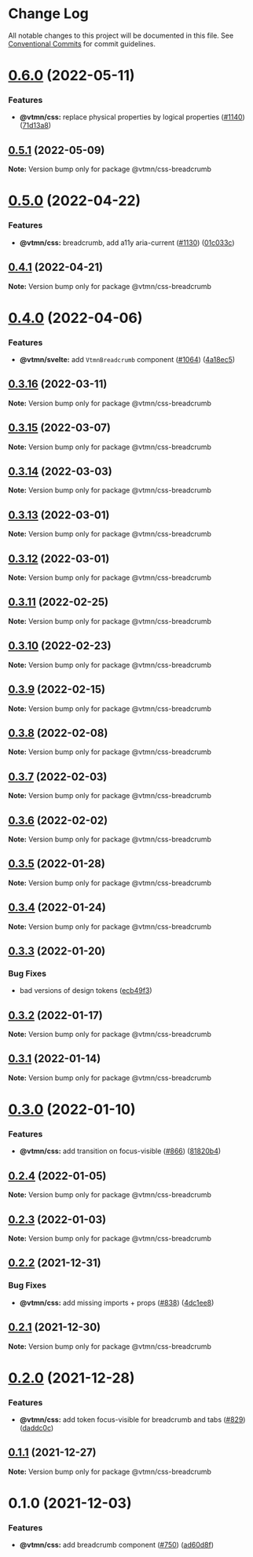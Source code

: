 # Change Log

All notable changes to this project will be documented in this file.
See [Conventional Commits](https://conventionalcommits.org) for commit guidelines.

# [0.6.0](https://github.com/Decathlon/vitamin-web/compare/@vtmn/css-breadcrumb@0.5.1...@vtmn/css-breadcrumb@0.6.0) (2022-05-11)


### Features

* **@vtmn/css:** replace physical properties by logical properties ([#1140](https://github.com/Decathlon/vitamin-web/issues/1140)) ([71d13a8](https://github.com/Decathlon/vitamin-web/commit/71d13a8163fec6e3fc3c29647fbeadf46071b6ee))





## [0.5.1](https://github.com/Decathlon/vitamin-web/compare/@vtmn/css-breadcrumb@0.5.0...@vtmn/css-breadcrumb@0.5.1) (2022-05-09)

**Note:** Version bump only for package @vtmn/css-breadcrumb





# [0.5.0](https://github.com/Decathlon/vitamin-web/compare/@vtmn/css-breadcrumb@0.4.1...@vtmn/css-breadcrumb@0.5.0) (2022-04-22)


### Features

* **@vtmn/css:** breadcrumb, add a11y aria-current ([#1130](https://github.com/Decathlon/vitamin-web/issues/1130)) ([01c033c](https://github.com/Decathlon/vitamin-web/commit/01c033c7eced1cf5fcd681cc1907856baa2766be))





## [0.4.1](https://github.com/Decathlon/vitamin-web/compare/@vtmn/css-breadcrumb@0.4.0...@vtmn/css-breadcrumb@0.4.1) (2022-04-21)

**Note:** Version bump only for package @vtmn/css-breadcrumb





# [0.4.0](https://github.com/Decathlon/vitamin-web/compare/@vtmn/css-breadcrumb@0.3.16...@vtmn/css-breadcrumb@0.4.0) (2022-04-06)


### Features

* **@vtmn/svelte:** add `VtmnBreadcrumb` component ([#1064](https://github.com/Decathlon/vitamin-web/issues/1064)) ([4a18ec5](https://github.com/Decathlon/vitamin-web/commit/4a18ec59e0cd2360a59e1666452644a99d180323))





## [0.3.16](https://github.com/Decathlon/vitamin-web/compare/@vtmn/css-breadcrumb@0.3.15...@vtmn/css-breadcrumb@0.3.16) (2022-03-11)

**Note:** Version bump only for package @vtmn/css-breadcrumb





## [0.3.15](https://github.com/Decathlon/vitamin-web/compare/@vtmn/css-breadcrumb@0.3.14...@vtmn/css-breadcrumb@0.3.15) (2022-03-07)

**Note:** Version bump only for package @vtmn/css-breadcrumb





## [0.3.14](https://github.com/Decathlon/vitamin-web/compare/@vtmn/css-breadcrumb@0.3.13...@vtmn/css-breadcrumb@0.3.14) (2022-03-03)

**Note:** Version bump only for package @vtmn/css-breadcrumb





## [0.3.13](https://github.com/Decathlon/vitamin-web/compare/@vtmn/css-breadcrumb@0.3.12...@vtmn/css-breadcrumb@0.3.13) (2022-03-01)

**Note:** Version bump only for package @vtmn/css-breadcrumb





## [0.3.12](https://github.com/Decathlon/vitamin-web/compare/@vtmn/css-breadcrumb@0.3.11...@vtmn/css-breadcrumb@0.3.12) (2022-03-01)

**Note:** Version bump only for package @vtmn/css-breadcrumb





## [0.3.11](https://github.com/Decathlon/vitamin-web/compare/@vtmn/css-breadcrumb@0.3.10...@vtmn/css-breadcrumb@0.3.11) (2022-02-25)

**Note:** Version bump only for package @vtmn/css-breadcrumb





## [0.3.10](https://github.com/Decathlon/vitamin-web/compare/@vtmn/css-breadcrumb@0.3.9...@vtmn/css-breadcrumb@0.3.10) (2022-02-23)

**Note:** Version bump only for package @vtmn/css-breadcrumb





## [0.3.9](https://github.com/Decathlon/vitamin-web/compare/@vtmn/css-breadcrumb@0.3.8...@vtmn/css-breadcrumb@0.3.9) (2022-02-15)

**Note:** Version bump only for package @vtmn/css-breadcrumb





## [0.3.8](https://github.com/Decathlon/vitamin-web/compare/@vtmn/css-breadcrumb@0.3.7...@vtmn/css-breadcrumb@0.3.8) (2022-02-08)

**Note:** Version bump only for package @vtmn/css-breadcrumb





## [0.3.7](https://github.com/Decathlon/vitamin-web/compare/@vtmn/css-breadcrumb@0.3.6...@vtmn/css-breadcrumb@0.3.7) (2022-02-03)

**Note:** Version bump only for package @vtmn/css-breadcrumb





## [0.3.6](https://github.com/Decathlon/vitamin-web/compare/@vtmn/css-breadcrumb@0.3.5...@vtmn/css-breadcrumb@0.3.6) (2022-02-02)

**Note:** Version bump only for package @vtmn/css-breadcrumb





## [0.3.5](https://github.com/Decathlon/vitamin-web/compare/@vtmn/css-breadcrumb@0.3.4...@vtmn/css-breadcrumb@0.3.5) (2022-01-28)

**Note:** Version bump only for package @vtmn/css-breadcrumb





## [0.3.4](https://github.com/Decathlon/vitamin-web/compare/@vtmn/css-breadcrumb@0.3.3...@vtmn/css-breadcrumb@0.3.4) (2022-01-24)

**Note:** Version bump only for package @vtmn/css-breadcrumb





## [0.3.3](https://github.com/Decathlon/vitamin-web/compare/@vtmn/css-breadcrumb@0.3.2...@vtmn/css-breadcrumb@0.3.3) (2022-01-20)


### Bug Fixes

* bad versions of design tokens ([ecb49f3](https://github.com/Decathlon/vitamin-web/commit/ecb49f3d1e672cb3ba78c23dc64fd899ea4a08c1))





## [0.3.2](https://github.com/Decathlon/vitamin-web/compare/@vtmn/css-breadcrumb@0.3.1...@vtmn/css-breadcrumb@0.3.2) (2022-01-17)

**Note:** Version bump only for package @vtmn/css-breadcrumb





## [0.3.1](https://github.com/Decathlon/vitamin-web/compare/@vtmn/css-breadcrumb@0.3.0...@vtmn/css-breadcrumb@0.3.1) (2022-01-14)

**Note:** Version bump only for package @vtmn/css-breadcrumb





# [0.3.0](https://github.com/Decathlon/vitamin-web/compare/@vtmn/css-breadcrumb@0.2.4...@vtmn/css-breadcrumb@0.3.0) (2022-01-10)


### Features

* **@vtmn/css:** add transition on focus-visible ([#866](https://github.com/Decathlon/vitamin-web/issues/866)) ([81820b4](https://github.com/Decathlon/vitamin-web/commit/81820b4ebfcd8df223b8415885cb37a5d4ab5bd2))





## [0.2.4](https://github.com/Decathlon/vitamin-web/compare/@vtmn/css-breadcrumb@0.2.3...@vtmn/css-breadcrumb@0.2.4) (2022-01-05)

**Note:** Version bump only for package @vtmn/css-breadcrumb





## [0.2.3](https://github.com/Decathlon/vitamin-web/compare/@vtmn/css-breadcrumb@0.2.2...@vtmn/css-breadcrumb@0.2.3) (2022-01-03)

**Note:** Version bump only for package @vtmn/css-breadcrumb





## [0.2.2](https://github.com/Decathlon/vitamin-web/compare/@vtmn/css-breadcrumb@0.2.1...@vtmn/css-breadcrumb@0.2.2) (2021-12-31)


### Bug Fixes

* **@vtmn/css:** add missing imports + props ([#838](https://github.com/Decathlon/vitamin-web/issues/838)) ([4dc1ee8](https://github.com/Decathlon/vitamin-web/commit/4dc1ee8f9df153bbf97a2eb06ac1d7926bf7a010))





## [0.2.1](https://github.com/Decathlon/vitamin-web/compare/@vtmn/css-breadcrumb@0.2.0...@vtmn/css-breadcrumb@0.2.1) (2021-12-30)

**Note:** Version bump only for package @vtmn/css-breadcrumb





# [0.2.0](https://github.com/Decathlon/vitamin-web/compare/@vtmn/css-breadcrumb@0.1.1...@vtmn/css-breadcrumb@0.2.0) (2021-12-28)


### Features

* **@vtmn/css:** add token focus-visible for breadcrumb and tabs ([#829](https://github.com/Decathlon/vitamin-web/issues/829)) ([daddc0c](https://github.com/Decathlon/vitamin-web/commit/daddc0c1952e152d8cd05f74da27d1472d0c1fdc))





## [0.1.1](https://github.com/Decathlon/vitamin-web/compare/@vtmn/css-breadcrumb@0.1.0...@vtmn/css-breadcrumb@0.1.1) (2021-12-27)

**Note:** Version bump only for package @vtmn/css-breadcrumb





# 0.1.0 (2021-12-03)


### Features

* **@vtmn/css:** add breadcrumb component ([#750](https://github.com/Decathlon/vitamin-web/issues/750)) ([ad60d8f](https://github.com/Decathlon/vitamin-web/commit/ad60d8fd9a7317a0b691507b8369a88b97c583da))
